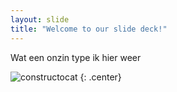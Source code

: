 ```yaml
---
layout: slide
title: "Welcome to our slide deck!"
---
```


Wat een onzin type ik hier weer

![constructocat](https://octodex.github.com/images/constructocat2.jpg)
{: .center}
